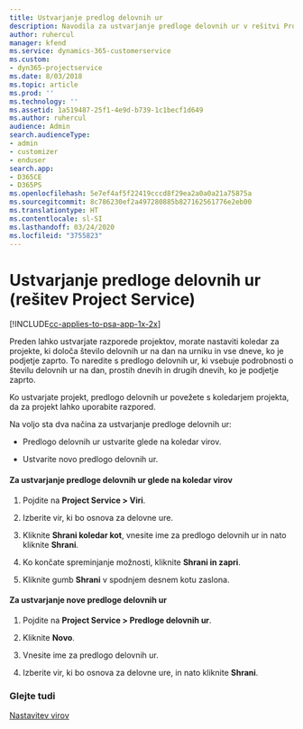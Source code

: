 ```yaml
---
title: Ustvarjanje predlog delovnih ur
description: Navodila za ustvarjanje predloge delovnih ur v rešitvi Project Service
author: ruhercul
manager: kfend
ms.service: dynamics-365-customerservice
ms.custom:
- dyn365-projectservice
ms.date: 8/03/2018
ms.topic: article
ms.prod: ''
ms.technology: ''
ms.assetid: 1a519487-25f1-4e9d-b739-1c1becf1d649
ms.author: ruhercul
audience: Admin
search.audienceType:
- admin
- customizer
- enduser
search.app:
- D365CE
- D365PS
ms.openlocfilehash: 5e7ef4af5f22419cccd8f29ea2a0a0a21a75875a
ms.sourcegitcommit: 8c786230ef2a497280885b827162561776e2eb00
ms.translationtype: HT
ms.contentlocale: sl-SI
ms.lasthandoff: 03/24/2020
ms.locfileid: "3755823"
---
```

# <a name="create-a-work-hours-template-project-service"></a>Ustvarjanje predloge delovnih ur (rešitev Project Service)

[!INCLUDE[cc-applies-to-psa-app-1x-2x](../includes/cc-applies-to-psa-app-1x-2x.md)]

Preden lahko ustvarjate razporede projektov, morate nastaviti koledar za projekte, ki določa število delovnih ur na dan na urniku in vse dneve, ko je podjetje zaprto. To naredite s predlogo delovnih ur, ki vsebuje podrobnosti o številu delovnih ur na dan, prostih dnevih in drugih dnevih, ko je podjetje zaprto.  
  
 Ko ustvarjate projekt, predlogo delovnih ur povežete s koledarjem projekta, da za projekt lahko uporabite razpored.  
  
 Na voljo sta dva načina za ustvarjanje predloge delovnih ur:  
  
-   Predlogo delovnih ur ustvarite glede na koledar virov.  
  
-   Ustvarite novo predlogo delovnih ur.  
  
#### <a name="to-create-a-work-hours-template-based-on-a-resources-calendar"></a>Za ustvarjanje predloge delovnih ur glede na koledar virov  
  
1.  Pojdite na **Project Service > Viri**.  
  
2.  Izberite vir, ki bo osnova za delovne ure.  
  
3.  Kliknite **Shrani koledar kot**, vnesite ime za predlogo delovnih ur in nato kliknite **Shrani**.  
  
4.  Ko končate spreminjanje možnosti, kliknite **Shrani in zapri**.  
  
5.  Kliknite gumb **Shrani** v spodnjem desnem kotu zaslona.  
  
#### <a name="to-create-a-new-work-hours-template"></a>Za ustvarjanje nove predloge delovnih ur  
  
1.  Pojdite na **Project Service > Predloge delovnih ur**.  
  
2.  Kliknite **Novo**.  
  
3.  Vnesite ime za predlogo delovnih ur.  
  
4.  Izberite vir, ki bo osnova za delovne ure, in nato kliknite **Shrani**.  
  
### <a name="see-also"></a>Glejte tudi  
 [Nastavitev virov](../project-service/set-up-resources.md)

